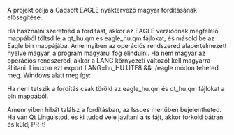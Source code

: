 
A projekt célja a Cadsoft EAGLE nyáktervező magyar fordításának elősegítése.

Ha használni szeretnéd a fordítást, akkor az EAGLE verziódnak megfelelő mappából töltsd le a qt_hu.qm és eagle_hu.qm fájlokat, és másold be az Eagle bin mappájába. Amennyiben az operációs rendszered alapértelmezett nyelve magyar, a program magyarul fog elindulni. Ha nem magyar az operációs rendszered, akkor a LANG környezeti változót kell magyarra állítani. Linuxon ezt export LANG=hu_HU.UTF8 && ./eagle módon teheted meg. Windows alatt meg így:

Ha nem tetszik a fordítás csak töröld az eagle_hu.qm és qt_hu.qm fájlokat a bin mappából. 

Amennyiben hibát találsz a fordításban, az Issues menüben bejelentheted. Ha van Qt Linguistod, és ki tudod vele javítani a ts fájt, akkor forkold bátran és küldj PR-t! 
